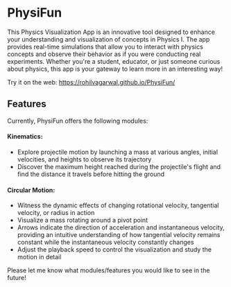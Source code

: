 # PhysiFun

This Physics Visualization App is an innovative tool designed to enhance your understanding and visualization of
concepts in Physics I. The app provides real-time simulations that allow you to interact with physics concepts and
observe their behavior as if you were conducting real experiments. Whether you're a student, educator, or just someone
curious about physics, this app is your gateway to learn more in an interesting way!

Try it on the web: https://rohilvagarwal.github.io/PhysiFun/

## Features

Currently, PhysiFun offers the following modules:

#### Kinematics:

- Explore projectile motion by launching a mass at various angles, initial velocities, and heights to observe its
  trajectory
- Discover the maximum height reached during the projectile's flight and find the distance it travels before hitting the
  ground

#### Circular Motion:

- Witness the dynamic effects of changing rotational velocity, tangential velocity, or radius in action
- Visualize a mass rotating around a pivot point
- Arrows indicate the direction of acceleration and instantaneous velocity, providing an intuitive understanding of how
  tangential velocity remains constant while the instantaneous velocity constantly changes
- Adjust the playback speed to control the visualization and study the motion in detail

Please let me know what modules/features you would like to see in the future!
